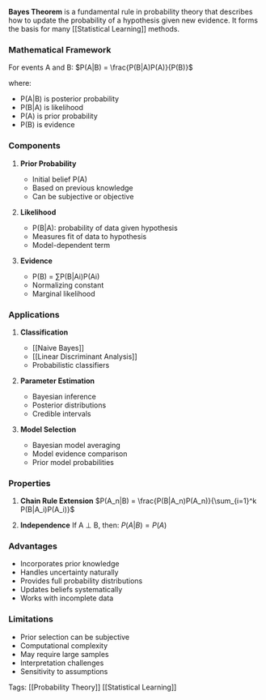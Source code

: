 **Bayes Theorem** is a fundamental rule in probability theory that describes how to update the probability of a hypothesis given new evidence. It forms the basis for many [[Statistical Learning]] methods.

### Mathematical Framework

For events A and B:
$P(A|B) = \frac{P(B|A)P(A)}{P(B)}$

where:
- P(A|B) is posterior probability
- P(B|A) is likelihood
- P(A) is prior probability
- P(B) is evidence

### Components

1. **Prior Probability**
   - Initial belief P(A)
   - Based on previous knowledge
   - Can be subjective or objective

2. **Likelihood**
   - P(B|A): probability of data given hypothesis
   - Measures fit of data to hypothesis
   - Model-dependent term

3. **Evidence**
   - P(B) = ∑P(B|Ai)P(Ai)
   - Normalizing constant
   - Marginal likelihood

### Applications

1. **Classification**
   - [[Naive Bayes]]
   - [[Linear Discriminant Analysis]]
   - Probabilistic classifiers

2. **Parameter Estimation**
   - Bayesian inference
   - Posterior distributions
   - Credible intervals

3. **Model Selection**
   - Bayesian model averaging
   - Model evidence comparison
   - Prior model probabilities

### Properties

1. **Chain Rule Extension**
   $P(A_n|B) = \frac{P(B|A_n)P(A_n)}{\sum_{i=1}^k P(B|A_i)P(A_i)}$

2. **Independence**
   If A ⊥ B, then:
   $P(A|B) = P(A)$

### Advantages
- Incorporates prior knowledge
- Handles uncertainty naturally
- Provides full probability distributions
- Updates beliefs systematically
- Works with incomplete data

### Limitations
- Prior selection can be subjective
- Computational complexity
- May require large samples
- Interpretation challenges
- Sensitivity to assumptions

Tags:
[[Probability Theory]]
[[Statistical Learning]]
